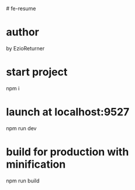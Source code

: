 #   fe-resume
# author   by EzioReturner

# start project
  npm i
# launch at localhost:9527
  npm run dev 
# build for production with minification
  npm run build
